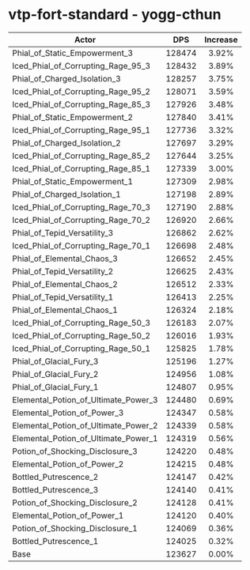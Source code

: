 # vtp-fort-standard - yogg-cthun
| Actor | DPS | Increase |
|---|:---:|:---:|
|Phial_of_Static_Empowerment_3|128474|3.92%|
|Iced_Phial_of_Corrupting_Rage_95_3|128432|3.89%|
|Phial_of_Charged_Isolation_3|128257|3.75%|
|Iced_Phial_of_Corrupting_Rage_95_2|128071|3.59%|
|Iced_Phial_of_Corrupting_Rage_85_3|127926|3.48%|
|Phial_of_Static_Empowerment_2|127840|3.41%|
|Iced_Phial_of_Corrupting_Rage_95_1|127736|3.32%|
|Phial_of_Charged_Isolation_2|127697|3.29%|
|Iced_Phial_of_Corrupting_Rage_85_2|127644|3.25%|
|Iced_Phial_of_Corrupting_Rage_85_1|127339|3.00%|
|Phial_of_Static_Empowerment_1|127309|2.98%|
|Phial_of_Charged_Isolation_1|127198|2.89%|
|Iced_Phial_of_Corrupting_Rage_70_3|127190|2.88%|
|Iced_Phial_of_Corrupting_Rage_70_2|126920|2.66%|
|Phial_of_Tepid_Versatility_3|126862|2.62%|
|Iced_Phial_of_Corrupting_Rage_70_1|126698|2.48%|
|Phial_of_Elemental_Chaos_3|126652|2.45%|
|Phial_of_Tepid_Versatility_2|126625|2.43%|
|Phial_of_Elemental_Chaos_2|126512|2.33%|
|Phial_of_Tepid_Versatility_1|126413|2.25%|
|Phial_of_Elemental_Chaos_1|126324|2.18%|
|Iced_Phial_of_Corrupting_Rage_50_3|126183|2.07%|
|Iced_Phial_of_Corrupting_Rage_50_2|126016|1.93%|
|Iced_Phial_of_Corrupting_Rage_50_1|125825|1.78%|
|Phial_of_Glacial_Fury_3|125196|1.27%|
|Phial_of_Glacial_Fury_2|124956|1.08%|
|Phial_of_Glacial_Fury_1|124807|0.95%|
|Elemental_Potion_of_Ultimate_Power_3|124480|0.69%|
|Elemental_Potion_of_Power_3|124347|0.58%|
|Elemental_Potion_of_Ultimate_Power_2|124339|0.58%|
|Elemental_Potion_of_Ultimate_Power_1|124319|0.56%|
|Potion_of_Shocking_Disclosure_3|124220|0.48%|
|Elemental_Potion_of_Power_2|124215|0.48%|
|Bottled_Putrescence_2|124147|0.42%|
|Bottled_Putrescence_3|124140|0.41%|
|Potion_of_Shocking_Disclosure_2|124128|0.41%|
|Elemental_Potion_of_Power_1|124120|0.40%|
|Potion_of_Shocking_Disclosure_1|124069|0.36%|
|Bottled_Putrescence_1|124025|0.32%|
|Base|123627|0.00%|
